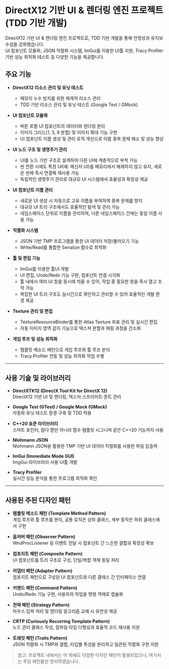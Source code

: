 # DirectX12 기반 UI & 렌더링 엔진 프로젝트(TDD 기반 개발)

DirectX12 기반 UI & 렌더링 엔진 프로젝트로, TDD 기반 개발을 통해 안정성과 유지보수성을 강화했습니다.  
UI 컴포넌트 모듈화, JSON 직렬화 시스템, ImGui를 이용한 UI툴 지원, Tracy Profiler 기반 성능 최적화 테스트 등 다양한 기능을 제공합니다.

## 주요 기능

- **DirectX12 리소스 관리 및 유닛 테스트**
  - 메모리 누수 방지를 위한 체계적 리소스 관리
  - TDD 기반 리소스 관리 및 유닛 테스트 (Google Test / GMock)

- **UI 컴포넌트 모듈화**
  - 버튼 포함 UI 컴포넌트의 데이터와 렌더링 분리
  - 이미지 그리드(1, 3, 9 분할) 및 이미지 확대 기능 구현
  - UI 컴포넌트 이름 생성 및 관리 로직 개선으로 이름 중복 문제 해소 및 성능 향상
 
- **UI 노드 구조 및 생명주기 관리**
  - UI를 노드 기반 구조로 설계하여 다른 UI에 계층적으로 부착 가능
  - 씬 전환 시에도 특정 UI(예: 메신저 UI)를 메모리에서 해제하지 않고 유지, 새로운 씬에 즉시 연결해 재사용 가능
  - 독립적인 생명주기 관리로 대규모 UI 시스템에서 효율성과 확장성 제공
 
- **UI 컴포넌트 이름 관리**
  - 새로운 UI 생성 시 자동으로 고유 이름을 부여하여 중복 문제를 방지
  - 대규모 UI 트리 구조에서도 효율적인 탐색 및 관리 가능
  - 네임스페이스 단위로 이름을 관리하여, 다른 네임스페이스 간에는 동일 이름 사용 가능

- **직렬화 시스템**
  - JSON 기반 TMP 프로그램을 통한 UI 데이터 저장/불러오기 기능
  - Write/Read를 통합한 Serialize 함수로 최적화

- **툴 및 편집 기능**
  - ImGui를 이용한 툴UI 개발
  - UI 편집, Undo/Redo 기능 구현, 컴포넌트 연결 시각화
  - 툴 내에서 여러 UI 창을 동시에 띄울 수 있어, 작업 중 필요한 창을 즉시 열고 조작 가능
  - 복잡한 UI 트리 구조도 실시간으로 확인하고 관리할 수 있어 효율적인 개발 환경 제공
 
- **Texture 관리 및 편집**
  - TextureResourceBinder를 통한 Atlas Texture 좌표 관리 및 실시간 편집
  - 자동 이미지 영역 감지 기능으로 텍스처 분할과 매핑 과정을 간소화

- **게임 루프 및 성능 최적화**
  - 템플릿 메소드 패턴으로 게임 루프와 툴 루프 분리
  - Tracy Profiler 연동 및 성능 최적화 작업 수행

---

## 사용 기술 및 라이브러리

- **DirectXTK12 (DirectX Tool Kit for DirectX 12)**  
  DirectX12 기반 UI 및 렌더링, 텍스처·스프라이트·폰트 관리

- **Google Test (GTest) / Google Mock (GMock)**  
  자동화 유닛 테스트 환경 구축 및 TDD 적용

- **C++20 표준 라이브러리**  
  스마트 포인터, 람다 뿐만 아니라 함수 템플릿 시그니쳐 같은 C++20 기능까지 사용

- **Nlohmann JSON**  
  Nlohmann JSON을 활용한 TMP 기반 UI 데이터 직렬화를 사용한 파일 입출력

- **ImGui (Immediate Mode GUI)**  
  ImgGui 라이브러리 사용 UI툴 개발

- **Tracy Profiler**  
  실시간 성능 분석을 통한 프로그램 최적화 확인

---

## 사용된 주된 디자인 패턴

- **템플릿 메소드 패턴 (Template Method Pattern)**  
  게임 루프와 툴 루프를 분리, 공통 로직은 상위 클래스, 세부 동작은 하위 클래스에서 구현

- **옵저버 패턴 (Observer Pattern)**  
  WndProcListener 등 이벤트 전달 시 컴포넌트 간 느슨한 결합과 확장성 확보

- **컴포지트 패턴 (Composite Pattern)**  
  UI 컴포넌트를 트리 구조로 구성, 단일/복합 객체 동일 처리

- **어댑터 패턴 (Adapter Pattern)**  
  컴포지트 패턴으로 구성된 UI 컴포넌트와 다른 클래스 간 인터페이스 연결

- **커맨드 패턴 (Command Pattern)**  
  Undo/Redo 기능 구현, 사용자의 작업을 명령 객체로 캡슐화

- **전략 패턴 (Strategy Pattern)**  
  마우스 입력 처리 및 렌더링 알고리즘 교체 시 유연성 제공

- **CRTP (Curiously Recurring Template Pattern)**  
  노드 관리 클래스 작성, 컴파일 타임 다형성과 효율적 코드 재사용 지원

- **트레잇 패턴 (Traits Pattern)**  
  JSON 직렬화 시 TMP와 결합, 타입별 특성을 분리하고 일관된 직렬화 구현 지원

> 참고: 프로젝트 내에서는 이 외에도 다양한 디자인 패턴이 활용되었으나, 여기서는 주된 패턴들만 정리하였습니다.
